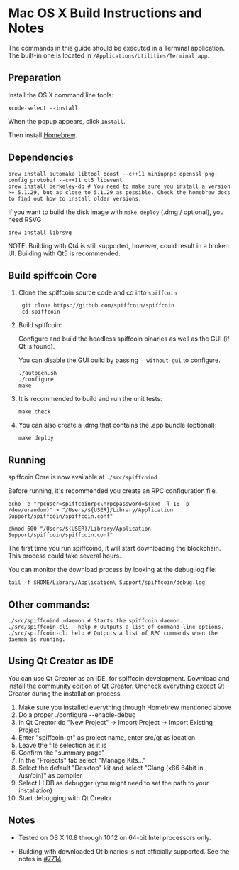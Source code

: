 Mac OS X Build Instructions and Notes
====================================
The commands in this guide should be executed in a Terminal application.
The built-in one is located in `/Applications/Utilities/Terminal.app`.

Preparation
-----------
Install the OS X command line tools:

`xcode-select --install`

When the popup appears, click `Install`.

Then install [Homebrew](https://brew.sh).

Dependencies
----------------------

    brew install automake libtool boost --c++11 miniupnpc openssl pkg-config protobuf --c++11 qt5 libevent
    brew install berkeley-db # You need to make sure you install a version >= 5.1.29, but as close to 5.1.29 as possible. Check the homebrew docs to find out how to install older versions.

If you want to build the disk image with `make deploy` (.dmg / optional), you need RSVG

    brew install librsvg

NOTE: Building with Qt4 is still supported, however, could result in a broken UI. Building with Qt5 is recommended.

Build spiffcoin Core
------------------------

1. Clone the spiffcoin source code and cd into `spiffcoin`

        git clone https://github.com/spiffcoin/spiffcoin
        cd spiffcoin

2.  Build spiffcoin:

    Configure and build the headless spiffcoin binaries as well as the GUI (if Qt is found).

    You can disable the GUI build by passing `--without-gui` to configure.

        ./autogen.sh
        ./configure
        make

3.  It is recommended to build and run the unit tests:

        make check

4.  You can also create a .dmg that contains the .app bundle (optional):

        make deploy

Running
-------

spiffcoin Core is now available at `./src/spiffcoind`

Before running, it's recommended you create an RPC configuration file.

    echo -e "rpcuser=spiffcoinrpc\nrpcpassword=$(xxd -l 16 -p /dev/urandom)" > "/Users/${USER}/Library/Application Support/spiffcoin/spiffcoin.conf"

    chmod 600 "/Users/${USER}/Library/Application Support/spiffcoin/spiffcoin.conf"

The first time you run spiffcoind, it will start downloading the blockchain. This process could take several hours.

You can monitor the download process by looking at the debug.log file:

    tail -f $HOME/Library/Application\ Support/spiffcoin/debug.log

Other commands:
-------

    ./src/spiffcoind -daemon # Starts the spiffcoin daemon.
    ./src/spiffcoin-cli --help # Outputs a list of command-line options.
    ./src/spiffcoin-cli help # Outputs a list of RPC commands when the daemon is running.

Using Qt Creator as IDE
------------------------
You can use Qt Creator as an IDE, for spiffcoin development.
Download and install the community edition of [Qt Creator](https://www.qt.io/download/).
Uncheck everything except Qt Creator during the installation process.

1. Make sure you installed everything through Homebrew mentioned above
2. Do a proper ./configure --enable-debug
3. In Qt Creator do "New Project" -> Import Project -> Import Existing Project
4. Enter "spiffcoin-qt" as project name, enter src/qt as location
5. Leave the file selection as it is
6. Confirm the "summary page"
7. In the "Projects" tab select "Manage Kits..."
8. Select the default "Desktop" kit and select "Clang (x86 64bit in /usr/bin)" as compiler
9. Select LLDB as debugger (you might need to set the path to your installation)
10. Start debugging with Qt Creator

Notes
-----

* Tested on OS X 10.8 through 10.12 on 64-bit Intel processors only.

* Building with downloaded Qt binaries is not officially supported. See the notes in [#7714](https://github.com/spiffcoin/spiffcoin/issues/7714)

